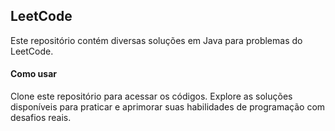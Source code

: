 ## LeetCode

Este repositório contém diversas soluções em Java para problemas do LeetCode.

#### Como usar

Clone este repositório para acessar os códigos. Explore as soluções disponíveis para praticar e aprimorar suas habilidades de programação com desafios reais.